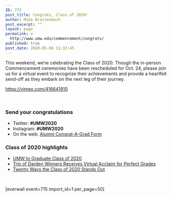 ```yaml
---
ID: 772
post_title: Congrats, Class of 2020!
author: Mike Breitenbach
post_excerpt: ""
layout: page
permalink: >
  http://www.umw.edu/commencement/congrats/
published: true
post_date: 2020-05-08 11:33:45
---
```

This weekend, we’re celebrating the Class of 2020. Though the in-person Commencement ceremonies have been rescheduled for Oct. 24, please join us for a virtual event to recognize their achievements and provide a heartfelt send-off as they embark on the next leg of their journey.

https://vimeo.com/416641910

&nbsp;
<div class="clearfix">
<div class="one-half first">
<h3>Send your congratulations</h3>
<ul>
 	<li>Twitter: <strong>#UMW2020</strong></li>
 	<li>Instagram: <strong>#UMW2020</strong></li>
 	<li>On the web: <a href="https://www.alumni.umw.edu/s/1588/rd17/interior.aspx?sid=1588&amp;gid=1&amp;pgid=2621&amp;cid=6065">Alumni Congrat-A-Grad Form</a></li>
</ul>
</div>
<div class="one-half">
<h3>Class of 2020 highlights</h3>
<ul>
 	<li><a href="https://www.umw.edu/news/2020/05/09/umw-to-graduate-class-of-2020/">UMW to Graduate Class of 2020</a></li>
 	<li><a href="https://www.umw.edu/news/2020/05/09/trio-of-darden-winners-receive-virtual-acclaim-for-perfect-grades/">Trio of Darden Winners Receives Virtual Acclaim for Perfect Grades</a></li>
 	<li><a href="https://www.umw.edu/news/2020/05/08/twenty-ways-the-class-of-2020-stands-out/">Twenty Ways the Class of 2020 Stands Out</a></li>
</ul>
</div>
</div>
&nbsp;

[everwall event=715 import_id=1 per_page=50]

<!--nextpage-->